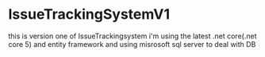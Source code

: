 # IssueTrackingSystemV1
this is version one of IssueTrackingsystem i'm using the latest .net core(.net core 5) and entity framework and using misrosoft sql server to deal with DB

